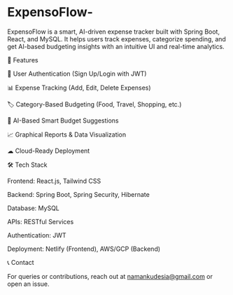 # ExpensoFlow-
ExpensoFlow is a smart, AI-driven expense tracker built with Spring Boot, React, and MySQL. It helps users track expenses, categorize spending, and get AI-based budgeting insights with an intuitive UI and real-time analytics.

🌟 Features

🔑 User Authentication (Sign Up/Login with JWT)

📊 Expense Tracking (Add, Edit, Delete Expenses)

🏷 Category-Based Budgeting (Food, Travel, Shopping, etc.)

🤖 AI-Based Smart Budget Suggestions

📈 Graphical Reports & Data Visualization

☁ Cloud-Ready Deployment

🛠️ Tech Stack

Frontend: React.js, Tailwind CSS

Backend: Spring Boot, Spring Security, Hibernate

Database: MySQL

APIs: RESTful Services

Authentication: JWT

Deployment: Netlify (Frontend), AWS/GCP (Backend)



📞 Contact

For queries or contributions, reach out at namankudesia@gmail.com or open an issue.
